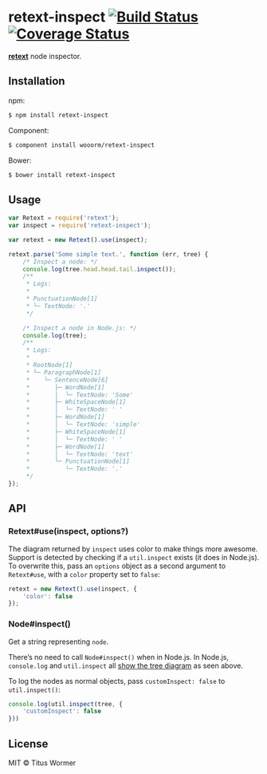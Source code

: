 # retext-inspect [![Build Status](https://img.shields.io/travis/wooorm/retext-inspect.svg?style=flat)](https://travis-ci.org/wooorm/retext-inspect) [![Coverage Status](https://img.shields.io/coveralls/wooorm/retext-inspect.svg?style=flat)](https://coveralls.io/r/wooorm/retext-inspect?branch=master)

**[retext](https://github.com/wooorm/retext "Retext")** node inspector.

## Installation

npm:
```sh
$ npm install retext-inspect
```

Component:
```sh
$ component install wooorm/retext-inspect
```

Bower:
```sh
$ bower install retext-inspect
```

## Usage

```js
var Retext = require('retext');
var inspect = require('retext-inspect');

var retext = new Retext().use(inspect);

retext.parse('Some simple text.', function (err, tree) {
    /* Inspect a node: */
    console.log(tree.head.head.tail.inspect());
    /**
     * Logs:
     *
     * PunctuationNode[1]
     * └─ TextNode: '.'
     */

    /* Inspect a node in Node.js: */
    console.log(tree);
    /**
     * Logs:
     *
     * RootNode[1]
     * └─ ParagraphNode[1]
     *    └─ SentenceNode[6]
     *       ├─ WordNode[1]
     *       │  └─ TextNode: 'Some'
     *       ├─ WhiteSpaceNode[1]
     *       │  └─ TextNode: ' '
     *       ├─ WordNode[1]
     *       │  └─ TextNode: 'simple'
     *       ├─ WhiteSpaceNode[1]
     *       │  └─ TextNode: ' '
     *       ├─ WordNode[1]
     *       │  └─ TextNode: 'text'
     *       └─ PunctuationNode[1]
     *          └─ TextNode: '.'
     */
});
```

## API

### Retext#use(inspect, options?)

The diagram returned by `inspect` uses color to make things more awesome. Support is detected by checking if a `util.inspect` exists (it does in Node.js). To overwrite this, pass an `options` object as a second argument to `Retext#use`, with a `color` property set to `false`:

```js
retext = new Retext().use(inspect, {
    'color': false
});
```

### Node#inspect()

Get a string representing `node`.

There’s no need to call `Node#inspect()` when in Node.js. In Node.js, `console.log` and `util.inspect` all [show the tree diagram](http://nodejs.org/api/util.html#util_util_inspect_object_options) as seen above.

To log the nodes as normal objects, pass `customInspect: false` to `util.inspect()`:

```js
console.log(util.inspect(tree, {
    'customInspect': false
}))
```

## License

MIT © Titus Wormer
